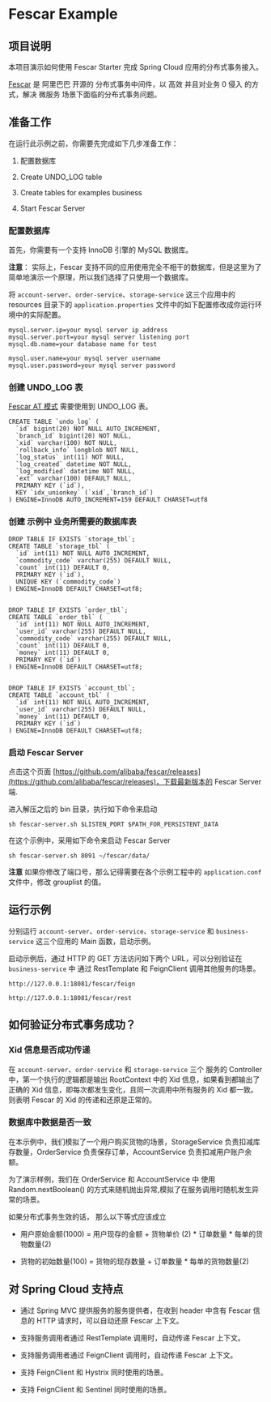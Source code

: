 # Fescar Example

## 项目说明


本项目演示如何使用 Fescar Starter 完成 Spring Cloud 应用的分布式事务接入。

[Fescar](https://github.com/alibaba/fescar) 是 阿里巴巴 开源的 分布式事务中间件，以 高效 并且对业务 0 侵入 的方式，解决 微服务 场景下面临的分布式事务问题。



## 准备工作

在运行此示例之前，你需要先完成如下几步准备工作：

1. 配置数据库

1. Create UNDO_LOG table

1. Create tables for examples business

1. Start Fescar Server


### 配置数据库

首先，你需要有一个支持 InnoDB 引擎的 MySQL 数据库。

**注意**： 实际上，Fescar 支持不同的应用使用完全不相干的数据库，但是这里为了简单地演示一个原理，所以我们选择了只使用一个数据库。

将 `account-server`、`order-service`、`storage-service` 这三个应用中的 resources 目录下的 `application.properties` 文件中的如下配置修改成你运行环境中的实际配置。

```
mysql.server.ip=your mysql server ip address
mysql.server.port=your mysql server listening port
mysql.db.name=your database name for test

mysql.user.name=your mysql server username
mysql.user.password=your mysql server password

```

### 创建 UNDO_LOG 表

[Fescar AT 模式]() 需要使用到 UNDO_LOG 表。

``` $sql
CREATE TABLE `undo_log` (
  `id` bigint(20) NOT NULL AUTO_INCREMENT,
  `branch_id` bigint(20) NOT NULL,
  `xid` varchar(100) NOT NULL,
  `rollback_info` longblob NOT NULL,
  `log_status` int(11) NOT NULL,
  `log_created` datetime NOT NULL,
  `log_modified` datetime NOT NULL,
  `ext` varchar(100) DEFAULT NULL,
  PRIMARY KEY (`id`),
  KEY `idx_unionkey` (`xid`,`branch_id`)
) ENGINE=InnoDB AUTO_INCREMENT=159 DEFAULT CHARSET=utf8
```

### 创建 示例中 业务所需要的数据库表

```$sql
DROP TABLE IF EXISTS `storage_tbl`;
CREATE TABLE `storage_tbl` (
  `id` int(11) NOT NULL AUTO_INCREMENT,
  `commodity_code` varchar(255) DEFAULT NULL,
  `count` int(11) DEFAULT 0,
  PRIMARY KEY (`id`),
  UNIQUE KEY (`commodity_code`)
) ENGINE=InnoDB DEFAULT CHARSET=utf8;


DROP TABLE IF EXISTS `order_tbl`;
CREATE TABLE `order_tbl` (
  `id` int(11) NOT NULL AUTO_INCREMENT,
  `user_id` varchar(255) DEFAULT NULL,
  `commodity_code` varchar(255) DEFAULT NULL,
  `count` int(11) DEFAULT 0,
  `money` int(11) DEFAULT 0,
  PRIMARY KEY (`id`)
) ENGINE=InnoDB DEFAULT CHARSET=utf8;


DROP TABLE IF EXISTS `account_tbl`;
CREATE TABLE `account_tbl` (
  `id` int(11) NOT NULL AUTO_INCREMENT,
  `user_id` varchar(255) DEFAULT NULL,
  `money` int(11) DEFAULT 0,
  PRIMARY KEY (`id`)
) ENGINE=InnoDB DEFAULT CHARSET=utf8;
```

### 启动 Fescar Server

点击这个页面 [https://github.com/alibaba/fescar/releases](https://github.com/alibaba/fescar/releases)，下载最新版本的 Fescar Server 端.


进入解压之后的 bin 目录，执行如下命令来启动

```$shell
sh fescar-server.sh $LISTEN_PORT $PATH_FOR_PERSISTENT_DATA
```

在这个示例中，采用如下命令来启动 Fescar Server

```$shell
sh fescar-server.sh 8091 ~/fescar/data/
```

**注意** 如果你修改了端口号，那么记得需要在各个示例工程中的 `application.conf` 文件中，修改 grouplist 的值。


## 运行示例

分别运行 `account-server`、`order-service`、`storage-service` 和 `business-service` 这三个应用的 Main 函数，启动示例。

启动示例后，通过 HTTP 的 GET 方法访问如下两个 URL，可以分别验证在 `business-service` 中 通过 RestTemplate 和 FeignClient 调用其他服务的场景。

```$xslt
http://127.0.0.1:18081/fescar/feign

http://127.0.0.1:18081/fescar/rest
```

## 如何验证分布式事务成功？

### Xid 信息是否成功传递

在 `account-server`、`order-service` 和 `storage-service` 三个 服务的 Controller 中，第一个执行的逻辑都是输出 RootContext 中的 Xid 信息，如果看到都输出了正确的 Xid 信息，即每次都发生变化，且同一次调用中所有服务的 Xid 都一致。则表明 Fescar 的 Xid 的传递和还原是正常的。

### 数据库中数据是否一致

在本示例中，我们模拟了一个用户购买货物的场景，StorageService 负责扣减库存数量，OrderService 负责保存订单，AccountService 负责扣减用户账户余额。

为了演示样例，我们在 OrderService 和 AccountService 中 使用 Random.nextBoolean() 的方式来随机抛出异常,模拟了在服务调用时随机发生异常的场景。

如果分布式事务生效的话， 那么以下等式应该成立


- 用户原始金额(1000) = 用户现存的金额  +  货物单价 (2) * 订单数量 * 每单的货物数量(2)

- 货物的初始数量(100) = 货物的现存数量 + 订单数量 * 每单的货物数量(2)

## 对 Spring Cloud 支持点

- 通过 Spring MVC 提供服务的服务提供者，在收到 header 中含有 Fescar 信息的 HTTP 请求时，可以自动还原 Fescar 上下文。

- 支持服务调用者通过 RestTemplate 调用时，自动传递 Fescar 上下文。

- 支持服务调用者通过 FeignClient 调用时，自动传递 Fescar 上下文。

- 支持 FeignClient 和 Hystrix 同时使用的场景。

- 支持 FeignClient 和 Sentinel 同时使用的场景。